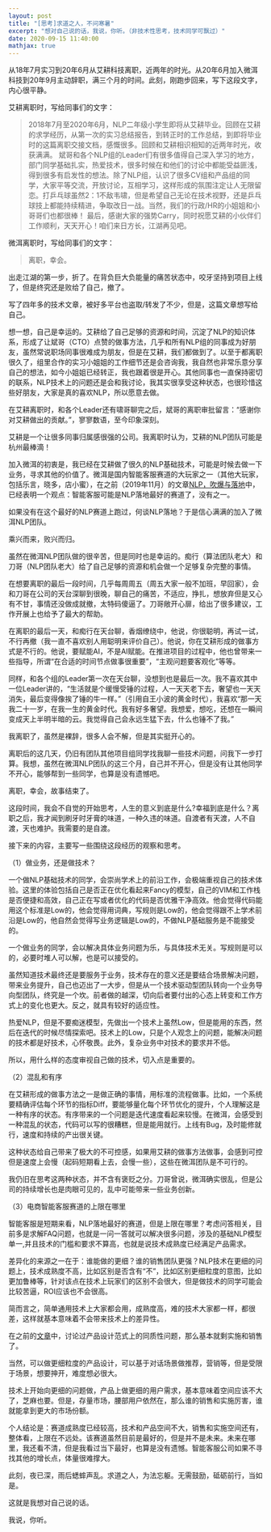 ```yaml
---
layout: post
title: "[思考]求道之人，不问寒暑"
excerpt: "想对自己说的话，我说，你听。（非技术性思考，技术同学可飘过）"
date: 2020-09-15 11:40:00
mathjax: true
---
```


从18年7月实习到20年6月从艾耕科技离职，近两年的时光。从20年6月加入微洱科技到20年9月主动辞职，满三个月的时间。此刻，刚跑步回来，写下这段文字，内心很平静。

艾耕离职时，写给同事们的文字：

>2018年7月至2020年6月，NLP二年级小学生即将从艾耕毕业。回顾在艾耕的求学经历，从第一次的实习总结报告，到转正时的工作总结，到即将毕业时的这篇离职交接文档，感慨很多。回顾和艾耕相识相知的近两年时光，收获满满。
斌哥和各个NLP组的Leader们有很多值得自己深入学习的地方，部门同学基础扎实，热爱技术，很多时候在和他们的讨论中都能受益匪浅，得到很多有启发性的想法。除了NLP组，认识了很多CV组和产品组的同学，大家平等交流，开放讨论，互相学习，这样形成的氛围注定让人无限留恋。打乒乓球虽然2：1不敌韦啸，但是希望自己无论在技术视野，还是乒乓球技上都能持续精进，争取改日一战。当然，我们的行政/HR的小姐姐和小哥哥们也都很棒！
最后，感谢大家的强势Carry，同时祝愿艾耕的小伙伴们工作顺利，天天开心！咱们来日方长，江湖再见吧。

微洱离职时，写给同事们的文字：

>离职，幸会。

出走江湖的第一步，折了。在背负巨大负能量的痛苦状态中，咬牙坚持到项目上线了，但是终究还是败给了自己，撤了。

写了四年多的技术文章，被好多平台也盗取/转发了不少，但是，这篇文章想写给自己。

想一想，自己是幸运的。艾耕给了自己足够的资源和时间，沉淀了NLP的知识体系，形成了让斌哥（CTO）点赞的做事方法，几乎和所有NLP组的同事成为好朋友，虽然常说职场同事很难成为朋友，但是在艾耕，我们都做到了。以至于都离职很久了，组里合作的实习小姐姐的工作细节还是会咨询我，我自然也非常乐意分享自己的想法，如今小姐姐已经转正，我也跟着很是开心。其他同事也一直保持密切的联系，NLP技术上的问题还是会和我讨论，我其实很享受这种状态，也很珍惜这些好朋友，大家是真的喜欢NLP，所以愿意去做。

在艾耕离职时，和各个Leader还有啸哥聊完之后，斌哥的离职审批留言：“感谢你对艾耕做出的贡献。”，寥寥数语，至今印象深刻。

艾耕是一个让很多同事归属感很强的公司。我离职时认为，艾耕的NLP团队可能是杭州最棒滴！

加入微洱的初衷是，我已经在艾耕做了很久的NLP基础技术，可能是时候去做一下业务，寻求其他的价值了。微洱是国内智能客服赛道的大玩家之一（其他大玩家，包括乐言，晓多，店小蜜），在之前（2019年11月）的文章[NLP，吹爆与落地](https://zhpmatrix.github.io/2019/11/02/thoughts-about-nlp-in-industry/)中，已经表明一个观点：智能客服可能是NLP落地最好的赛道了，没有之一。

如果没有在这个最好的NLP赛道上跑过，何谈NLP落地？于是信心满满的加入了微洱NLP团队。

乘兴而来，败兴而归。

虽然在微洱NLP团队做的很辛苦，但是同时也是幸运的。痴行（算法团队老大）和刀哥（NLP团队老大）给了自己足够的资源和机会做一个足够复杂完整的事情。

在想要离职的最后一段时间，几乎每周周五（周五大家一般不加班，早回家），会和刀哥在公司的天台深聊到很晚，聊自己的痛苦，不适应，挣扎，想放弃但是又心有不甘，事情还没做成就撤，太特码傻逼了。刀哥敞开心扉，给出了很多建议，工作开展上也给予了最大的帮助。

在离职的最后一天，和痴行在天台聊，香烟缭绕中，他说，你很聪明，再试一试，不行再撤（我一直不喜欢别人用聪明来评价自己）。他说，你在艾耕形成的做事方式是不行的。他说，要赋能AI，不是AI赋能。在推进项目的过程中，他也曾带来一些指导，所谓“在合适的时间节点做事很重要”，“主观问题要客观化”等等。

同样，和各个组的Leader第一次在天台聊，没想到也是最后一次。我不喜欢其中一位Leader讲的，“生活就是个缓慢受锤的过程，人一天天老下去，奢望也一天天消失，最后变得像挨了锤的牛一样。”（引用自王小波的黄金时代），我喜欢“那一天我二十一岁，在我一生的黄金时代。我有好多奢望。我想爱，想吃，还想在一瞬间变成天上半明半暗的云。我觉得自己会永远生猛下去，什么也锤不了我。”

我离职了，虽然是裸辞，很多人会不解，但是其实挺开心的。

离职后的这几天，仍旧有团队其他项目组同学找我聊一些技术问题，问我下一步打算。我想，虽然在微洱NLP团队的这三个月，自己并不开心，但是没有让其他同学不开心，能够帮到一些同学，也算是没有遗憾吧。

离职，幸会，故事结束了。

这段时间，我会不自觉的开始思考，人生的意义到底是什么?幸福到底是什么？离职之后，我才闻到刷牙时牙膏的味道，一种久违的味道。自渡者有天渡，人不自渡，天也难护。我需要的是自渡。

接下来的内容，主要写一些围绕这段经历的观察和思考。

（1）做业务，还是做技术？

一个做NLP基础技术的同学，会崇尚学术上的前沿工作，会极端重视自己的技术体验。这里的体验包括自己是否正在优化看起来Fancy的模型，自己的VIM和工作栈是否便捷和高效，自己正在写或者优化的代码是否优雅干净高效。他会觉得代码能用这个标准是Low的，他会觉得用词典，写规则是Low的，他会觉得跟不上学术前沿是Low的，他自然会觉得写业务逻辑是Low的，不做NLP基础服务是不能接受的。

一个做业务的同学，会以解决具体业务问题为乐，与具体技术无关。写规则是可以的，必要时堆人可以解，也是可以接受的。

虽然知道技术最终还是要服务于业务，技术存在的意义还是要结合场景解决问题，带来业务提升，自己也迈出了一大步，但是从一个技术驱动型团队转向一个业务导向型团队，终究是一个坎。前者做的越深，切向后者要付出的心态上转变和工作方式上的变化也更大。反之，就具有较好的适应性。

热爱NLP，但是不要痴迷模型，先做出一个技术上虽然Low，但是能用的东西，然后在迭代的时候尽情探索吧。技术上的Low，只是个人观念上的问题，能解决问题的技术都是好技术，心怀敬畏。此外，复杂业务中对技术的要求并不低。

所以，用什么样的态度审视自己做的技术，切入点是重要的。

（2）混乱和有序

在艾耕形成的做事方法之一是做正确的事情，用标准的流程做事。比如，一个系统要精确评估每个环节的指标Diff，要能够量化每个环节优化的提升，个人理解这是一种有序的状态。有序带来的一个问题是迭代速度看起来较慢。在微洱，会感受到一种混乱的状态，代码可以写的很糟糕，但是能用就行。上线有Bug，及时能修就行，速度和持续的产出很关键。

这种状态给自己带来了极大的不可控感，如果用艾耕的做事方法做事，会感到可控但是速度上会慢（起码短期看上去，会慢一些），这些在微洱团队是不可行的。

我仍旧在思考这两种状态，并不含有褒贬之分。刀哥曾说，微洱确实很乱，但是公司的持续增长也是肉眼可见的，乱中可能带来一些业务创新。

（3）电商智能客服赛道的上限在哪里

智能客服是短期来看，NLP落地最好的赛道，但是上限在哪里？考虑问答相关，目前多是求解FAQ问题，也就是一问一答就可以解决很多问题，涉及的基础NLP模型单一,并且技术的门槛和要求不算高，也就是说技术成熟度已经满足产品需求。

差异化的来源之一在于：谁能做的更细？谁的销售团队更强？NLP技术在更细的问题上，技术成熟度不高，比如区别是否含有“不”，比如区别更细粒度的意图，比如更加鲁棒等，针对该点在技术上玩家们的区别不会很大，但是做技术的同学可能会比较苦逼，ROI应该也不会很高。

简而言之，简单通用技术上大家都会用，成熟度高，难的技术大家都一样，都很差，这样就基本意味着不会带来技术上的差异性。

在之前的[文章](https://zhpmatrix.github.io/2020/08/02/think-in-dialogue-system/)中，讨论过产品设计范式上的同质性问题，那么基本就剩实施和销售了。

当然，可以做更细粒度的产品设计，可以基于对话场景做推荐，营销等，但是受限于场景，想要抻开，难度想必很大。

技术上开始向更细的问题做，产品上做更细的用户需求，基本意味着空间应该不大了，芝麻也要。但是，存量市场，腰部用户依然在，那么谁的销售和实施厉害，谁就能拿到更大的市场份额。

个人结论是：赛道成熟度已经较高，技术和产品空间不大，销售和实施空间还有，整体看，上限在不远处。该赛道虽然目前是最好的，但是并不是未来。未来在哪里，我还看不清，但是我看过当下最好，也算是没有遗憾。智能客服公司如果不寻找其他的增长点，体量很难撑大。

此刻，夜已深，雨后蟋蟀声乱。求道之人，为法忘躯。无需鼓励，砥砺前行，当如是。

这就是我想对自己说的话。

我说，你听。





